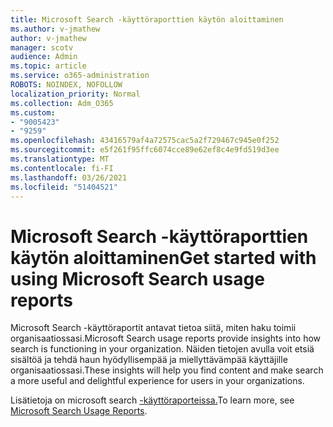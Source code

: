 ```yaml
---
title: Microsoft Search -käyttöraporttien käytön aloittaminen
ms.author: v-jmathew
author: v-jmathew
manager: scotv
audience: Admin
ms.topic: article
ms.service: o365-administration
ROBOTS: NOINDEX, NOFOLLOW
localization_priority: Normal
ms.collection: Adm_O365
ms.custom:
- "9005423"
- "9259"
ms.openlocfilehash: 43416579af4a72575cac5a2f729467c945e0f252
ms.sourcegitcommit: e5f261f95ffc6074cce89e62ef8c4e9fd519d3ee
ms.translationtype: MT
ms.contentlocale: fi-FI
ms.lasthandoff: 03/26/2021
ms.locfileid: "51404521"
---
```

# <a name="get-started-with-using-microsoft-search-usage-reports"></a><span data-ttu-id="f8afa-102">Microsoft Search -käyttöraporttien käytön aloittaminen</span><span class="sxs-lookup"><span data-stu-id="f8afa-102">Get started with using Microsoft Search usage reports</span></span>

<span data-ttu-id="f8afa-103">Microsoft Search -käyttöraportit antavat tietoa siitä, miten haku toimii organisaatiossasi.</span><span class="sxs-lookup"><span data-stu-id="f8afa-103">Microsoft Search usage reports provide insights into how search is functioning in your organization.</span></span> <span data-ttu-id="f8afa-104">Näiden tietojen avulla voit etsiä sisältöä ja tehdä haun hyödyllisempää ja miellyttävämpää käyttäjille organisaatiossasi.</span><span class="sxs-lookup"><span data-stu-id="f8afa-104">These insights will help you find content and make search a more useful and delightful experience for users in your organizations.</span></span>

<span data-ttu-id="f8afa-105">Lisätietoja on microsoft search [-käyttöraporteissa.](https://go.microsoft.com/fwlink/?linkid=2152048)</span><span class="sxs-lookup"><span data-stu-id="f8afa-105">To learn more, see [Microsoft Search Usage Reports](https://go.microsoft.com/fwlink/?linkid=2152048).</span></span>
